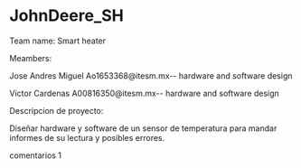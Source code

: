 # JohnDeere_SH

Team name: Smart heater

Meambers:

Jose Andres Miguel Ao1653368@itesm.mx-- hardware and software design 

Victor Cardenas    A00816350@itesm.mx-- hardware and software design

Descripcion de proyecto:

Diseñar hardware y software de un sensor de temperatura para mandar informes de su lectura y posibles errores.

comentarios 1

